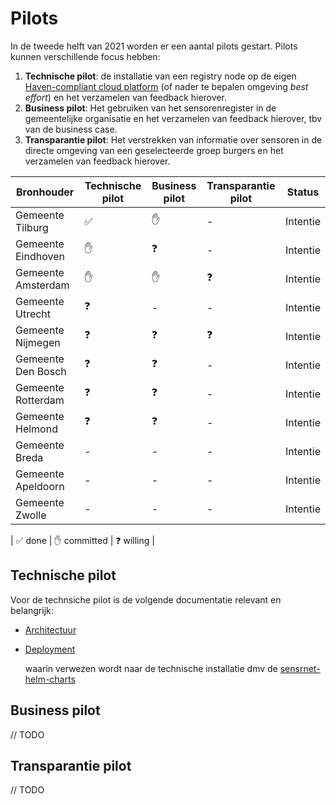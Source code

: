 # Pilots

In de tweede helft van 2021 worden er een aantal pilots gestart. Pilots kunnen verschillende focus hebben:

1. **Technische pilot**: de installatie van een registry node op de eigen [Haven-compliant cloud platform](https://haven.commonground.nl/) (of nader te bepalen omgeving _best effort_) en het verzamelen van feedback hierover.
2. **Business pilot**:  Het gebruiken van het sensorenregister in de gemeentelijke organisatie en het verzamelen van feedback hierover, tbv van de business case.
3. **Transparantie pilot**: Het verstrekken van informatie over sensoren in de directe omgeving van een geselecteerde groep burgers en het verzamelen van feedback hierover.

| Bronhouder         | Technische pilot   | Business pilot | Transparantie pilot | Status   |
| ------------------ | ------------------ | -------------- | ------------------- | -------- |
| Gemeente Tilburg   | :white_check_mark: | :raised_hand:  | -                   | Intentie |
| Gemeente Eindhoven | :raised_hand:      | :question:     | -                   | Intentie |
| Gemeente Amsterdam | :raised_hand:      | :raised_hand:  | :question:          | Intentie |
| Gemeente Utrecht   | :question:         | -              | -                   | Intentie |
| Gemeente Nijmegen  | :question:         | :question:     | :question:          | Intentie |
| Gemeente Den Bosch | :question:         | :question:     | -                   | Intentie |
| Gemeente Rotterdam | :question:         | :question:     | -                   | Intentie |
| Gemeente Helmond   | :question:         | :question:     | -                   | Intentie |
| Gemeente Breda     | -                  | -              | -                   | Intentie |
| Gemeente Apeldoorn | -                  | -              | -                   | Intentie |
| Gemeente Zwolle    | -                  | -              | -                   | Intentie |

| :white_check_mark: done | :raised_hand: committed | :question: willing |

## Technische pilot

Voor de technsiche pilot is de volgende documentatie relevant en belangrijk:

- [Architectuur](Architecture.md)
- [Deployment](Deployment.md)
  
  waarin verwezen wordt naar de technische installatie dmv de [sensrnet-helm-charts](https://github.com/kadaster-labs/sensrnet-helm-charts)

## Business pilot

// TODO

## Transparantie pilot

// TODO
